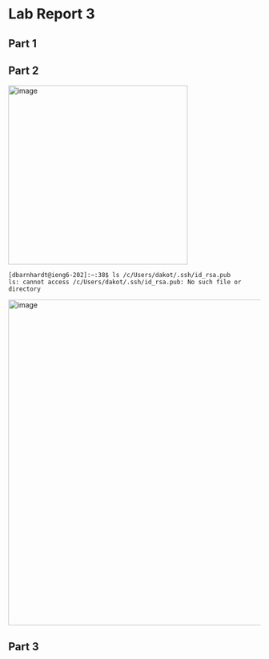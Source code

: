 # Lab Report 3
## Part 1

## Part 2
<img width="358" alt="image" src="https://github.com/coda289/cse15l-lab-report/assets/148298382/b6fea873-8bc6-4435-8ef4-0f7fd31fae7a">

```
[dbarnhardt@ieng6-202]:~:38$ ls /c/Users/dakot/.ssh/id_rsa.pub       
ls: cannot access /c/Users/dakot/.ssh/id_rsa.pub: No such file or directory
```
<img width="651" alt="image" src="https://github.com/coda289/cse15l-lab-report/assets/148298382/019aea7f-91b7-4565-b55b-032e8041f3e5">


## Part 3



